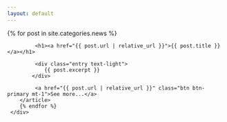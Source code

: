 ```yaml
---
layout: default
---
```

<div class="container">
    <div class="posts">
        {% for post in site.categories.news %}
        <article class="post  mt-2 mb-4">

             <h1><a href="{{ post.url | relative_url }}">{{ post.title }}</a></h1>

             <div class="entry text-light">
                {{ post.excerpt }}
            </div>

             <a href="{{ post.url | relative_url }}" class="btn btn-primary mt-1">See more...</a>
        </article>
        {% endfor %}
     </div>
</div>